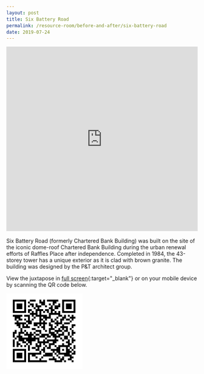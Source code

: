 ```yaml
---
layout: post
title: Six Battery Road
permalink: /resource-room/before-and-after/six-battery-road
date: 2019-07-24
---
```


<center><iframe frameborder="0" class="juxtapose" width="100%" height="487" src="https://cdn.knightlab.com/libs/juxtapose/latest/embed/index.html?uid=7c203934-ade4-11e9-b9b8-0edaf8f81e27"></iframe></center>

Six Battery Road (formerly Chartered Bank Building) was built on the site of the iconic dome-roof Chartered Bank Building during the urban renewal efforts of Raffles Place after independence. Completed in 1984, the 43-storey tower has a unique exterior as it is clad with brown granite. The building was designed by the P&T architect group.

View the juxtapose in [full screen](https://cdn.knightlab.com/libs/juxtapose/latest/embed/index.html?uid=7c203934-ade4-11e9-b9b8-0edaf8f81e27){:target="_blank"} or on your mobile device by scanning the QR code below.

<img src="/images/qr-staging-kallang-vr.png" alt="qr-staging-kallang-vr" style="width:200px;" />
